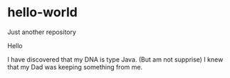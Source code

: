 # hello-world
Just another repository

Hello

I have discovered that my DNA is type Java. (But am not supprise)
I knew that my Dad was keeping something from me.
